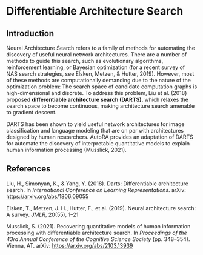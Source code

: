 # Differentiable Architecture Search

## Introduction

Neural Architecture Search refers to a family of methods for automating the discovery of useful neural network architectures. There are a number of methods to guide this search, such as evolutionary algorithms, reinforcement learning, or Bayesian optimization (for a recent survey of NAS search strategies, see Elsken, Metzen, & Hutter, 2019). However, most of these methods are computationally demanding due to the nature of the optimization problem: The search space of candidate computation graphs is high-dimensional and discrete. To address this problem, Liu et al. (2018) proposed **differentiable architecture search (DARTS)**, which relaxes the search space to become continuous, making architecture search amenable to gradient descent. 

DARTS has been shown to yield useful network architectures for image classification and language modeling that are on par with architectures designed by human researchers. AutoRA provides an adaptation of DARTS for automate the discovery of interpretable quantitative models to explain human information processing (Musslick, 2021).

## References

Liu, H., Simonyan, K., & Yang, Y. (2018). Darts: Differentiable architecture search. In *International Conference on Learning Representations*. arXiv: https://arxiv.org/abs/1806.09055

Elsken, T., Metzen, J. H., Hutter, F., et al. (2019). Neural architecture search: A survey. *JMLR*, 20(55), 1–21

Musslick, S. (2021). Recovering quantitative models of human information processing with differentiable architecture search. In *Proceedings of the 43rd Annual Conference of the Cognitive Science Society* (pp. 348–354). Vienna, AT. arXiv: https://arxiv.org/abs/2103.13939


